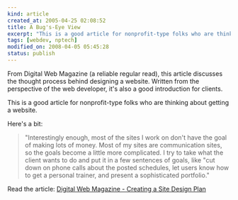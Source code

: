 ```yaml
--- 
kind: article
created_at: 2005-04-25 02:08:52
title: A Bug's-Eye View
excerpt: "This is a good article for nonprofit-type folks who are thinking about getting a website."
tags: [webdev, nptech]
modified_on: 2008-04-05 05:45:28
status: publish
---
```


From Digital Web Magazine (a reliable regular read), this article discusses the thought process behind designing a website. Written from the perspective of the web developer, it's also a good introduction for clients. 

This is a good article for nonprofit-type folks who are thinking about getting a website. 

Here's a bit: 
<blockquote class="large">"Interestingly enough, most of the sites I work on don't have the goal of making lots of money. Most of my sites are communication sites, so the goals become a little more complicated. I try to take what the client wants to do and put it in a few sentences of goals, like "cut down on phone calls about the posted schedules, let users know how to get a personal trainer, and present a sophisticated portfolio."</blockquote>

Read the article: <a href="http://www.digital-web.com/articles/creating_a_site_design_plan/">Digital Web Magazine - Creating a Site Design Plan</a>